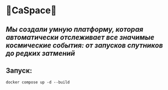 <h1>🚀CaSpace🚀</h1>
<h2><i>Мы создали умную платформу, которая автоматически отслеживает все значимые космические события: от запусков спутников до редких затмений</i></h2>
<h2>Запуск:</h2>
<code>docker compose up -d --build</code>
